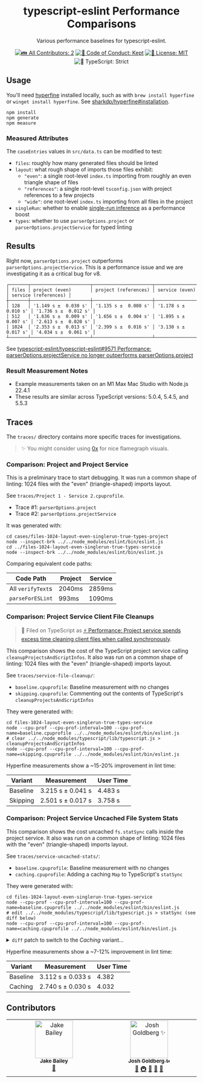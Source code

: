 <h1 align="center">typescript-eslint Performance Comparisons</h1>

<p align="center">Various performance baselines for typescript-eslint.</p>

<p align="center">
	<!-- prettier-ignore-start -->
	<!-- ALL-CONTRIBUTORS-BADGE:START - Do not remove or modify this section -->
	<a href="#contributors" target="_blank"><img alt="👪 All Contributors: 2" src="https://img.shields.io/badge/%F0%9F%91%AA_all_contributors-2-21bb42.svg" /></a>
<!-- ALL-CONTRIBUTORS-BADGE:END -->
	<!-- prettier-ignore-end -->
	<a href="https://github.com/typescript-eslint/performance/blob/main/.github/CODE_OF_CONDUCT.md" target="_blank"><img alt="🤝 Code of Conduct: Kept" src="https://img.shields.io/badge/%F0%9F%A4%9D_code_of_conduct-kept-21bb42" /></a>
	<a href="https://github.com/typescript-eslint/performance/blob/main/LICENSE.md" target="_blank"><img alt="📝 License: MIT" src="https://img.shields.io/badge/%F0%9F%93%9D_license-MIT-21bb42.svg"></a>
	<img alt="💪 TypeScript: Strict" src="https://img.shields.io/badge/%F0%9F%92%AA_typescript-strict-21bb42.svg" />
</p>

## Usage

You'll need [hyperfine](https://github.com/sharkdp/hyperfine) installed locally, such as with `brew install hyperfine` or `winget install hyperfine`.
See [sharkdp/hyperfine#installation](https://github.com/sharkdp/hyperfine#installation).

```shell
npm install
npm generate
npm measure
```

### Measured Attributes

The `caseEntries` values in `src/data.ts` can be modified to test:

- `files`: roughly how many generated files should be linted
- `layout`: what rough shape of imports those files exhibit:
  - `"even"`: a single root-level `index.ts` importing from roughly an even triangle shape of files
  - `"references"`: a single root-level `tsconfig.json` with project references to a few projects
  - `"wide"`: one root-level `index.ts` importing from all files in the project
- `singleRun`: whether to enable [single-run inference](https://v8--typescript-eslint.netlify.app/packages/parser#disallowautomaticsingleruninference) as a performance boost
- `types`: whether to use `parserOptions.project` or `parserOptions.projectService` for typed linting

## Results

Right now, `parserOptions.project` outperforms `parserOptions.projectService`.
This is a performance issue and we are investigating it as a critical bug for v8.

```plaintext
┌───────┬──────────────────────┬──────────────────────┬──────────────────────┬──────────────────────┐
│ files │ project (even)       │ project (references) │ service (even)       │ service (references) │
┼───────┼──────────────────────┼──────────────────────┼──────────────────────┼──────────────────────┤
│ 128   │ '1.149 s ±  0.030 s' │ '1.135 s ±  0.008 s' │ '1.178 s ±  0.010 s' │ '1.736 s ±  0.012 s' │
│ 512   │ '1.636 s ±  0.009 s' │ '1.656 s ±  0.004 s' │ '1.895 s ±  0.007 s' │ '2.613 s ±  0.020 s' │
│ 1024  │ '2.353 s ±  0.013 s' │ '2.399 s ±  0.016 s' │ '3.130 s ±  0.017 s' │ '4.034 s ±  0.061 s' │
┴───────┴──────────────────────┴──────────────────────┴──────────────────────┴──────────────────────┘
```

See [typescript-eslint/typescript-eslint#9571 Performance: parserOptions.projectService no longer outperforms parserOptions.project](https://github.com/typescript-eslint/typescript-eslint/issues/9571)

### Result Measurement Notes

- Example measurements taken on an M1 Max Mac Studio with Node.js 22.4.1
- These results are similar across TypeScript versions: 5.0.4, 5.4.5, and 5.5.3

## Traces

The `traces/` directory contains more specific traces for investigations.

> ✨ You might consider using [0x](https://github.com/davidmarkclements/0x) for nice flamegraph visuals.

### Comparison: Project and Project Service

This is a preliminary trace to start debugging.
It was run a common shape of linting: 1024 files with the "even" (triangle-shaped) imports layout.

See `traces/Project 1 - Service 2.cpuprofile`.

- Trace #1: `parserOptions.project`
- Trace #2: `parserOptions.projectService`

It was generated with:

```shell
cd cases/files-1024-layout-even-singlerun-true-types-project
node --inspect-brk ../../node_modules/eslint/bin/eslint.js
cd ../files-1024-layout-even-singlerun-true-types-service
node --inspect-brk ../../node_modules/eslint/bin/eslint.js
```

Comparing equivalent code paths:

| Code Path         | Project | Service |
| ----------------- | ------- | ------- |
| All `verifyText`s | 2040ms  | 2859ms  |
| `parseForESLint`  | 993ms   | 1090ms  |

### Comparison: Project Service Client File Cleanups

> 📌 Filed on TypeScript as [⚡ Performance: Project service spends excess time cleaning client files when called synchronously](https://github.com/microsoft/TypeScript/issues/59335).

This comparison shows the cost of the TypeScript project service calling `cleanupProjectsAndScriptInfos`.
It also was run on a common shape of linting: 1024 files with the "even" (triangle-shaped) imports layout.

See `traces/service-file-cleanup/`:

- `baseline.cpuprofile`: Baseline measurement with no changes
- `skipping.cpuprofile`: Commenting out the contents of TypeScript's `cleanupProjectsAndScriptInfos`

They were generated with:

```shell
cd files-1024-layout-even-singlerun-true-types-service
node --cpu-prof --cpu-prof-interval=100 --cpu-prof-name=baseline.cpuprofile ../../node_modules/eslint/bin/eslint.js
# clear ../../node_modules/typescript/lib/typescript.js > cleanupProjectsAndScriptInfos
node --cpu-prof --cpu-prof-interval=100 --cpu-prof-name=skipping.cpuprofile ../../node_modules/eslint/bin/eslint.js
```

Hyperfine measurements show a ~15-20% improvement in lint time:

| Variant  | Measurement       | User Time |
| -------- | ----------------- | --------- |
| Baseline | 3.215 s ± 0.041 s | 4.483 s   |
| Skipping | 2.501 s ± 0.017 s | 3.758 s   |

### Comparison: Project Service Uncached File System Stats

This comparison shows the cost uncached `fs.statSync` calls inside the project service.
It also was run on a common shape of linting: 1024 files with the "even" (triangle-shaped) imports layout.

See `traces/service-uncached-stats/`:

- `baseline.cpuprofile`: Baseline measurement with no changes
- `caching.cpuprofile`: Adding a caching `Map` to TypeScript's `statSync`

They were generated with:

```shell
cd files-1024-layout-even-singlerun-true-types-service
node --cpu-prof --cpu-prof-interval=100 --cpu-prof-name=baseline.cpuprofile ../../node_modules/eslint/bin/eslint.js
# edit ../../node_modules/typescript/lib/typescript.js > statSync (see diff below)
node --cpu-prof --cpu-prof-interval=100 --cpu-prof-name=caching.cpuprofile ../../node_modules/eslint/bin/eslint.js
```

<details>
<summary><code>diff</code> patch to switch to the <em>Caching</em> variant...</summary>

```diff
diff --git a/node_modules/typescript/lib/typescript.js b/node_modules/typescript/lib/typescript.js
index 4baad59..44639d5 100644
--- a/node_modules/typescript/lib/typescript.js
+++ b/node_modules/typescript/lib/typescript.js
@@ -8546,9 +8546,15 @@ var sys = (() => {
         }
       }
     };
+    const statCache = new Map();
     return nodeSystem;
     function statSync(path) {
-      return _fs.statSync(path, { throwIfNoEntry: false });
+      if (statCache.has(path)) {
+        return statCache.get(path);
+      }
+      const result = _fs.statSync(path, { throwIfNoEntry: false });
+      statCache.set(path, result);
+      return result;
     }
     function enableCPUProfiler(path, cb) {
       if (activeSession) {
```

</details>

Hyperfine measurements show a ~7-12% improvement in lint time:

| Variant  | Measurement       | User Time |
| -------- | ----------------- | --------- |
| Baseline | 3.112 s ± 0.033 s | 4.382     |
| Caching  | 2.740 s ± 0.030 s | 4.032     |

## Contributors

<!-- spellchecker: disable -->
<!-- ALL-CONTRIBUTORS-LIST:START - Do not remove or modify this section -->
<!-- prettier-ignore-start -->
<!-- markdownlint-disable -->
<table>
  <tbody>
    <tr>
      <td align="center" valign="top" width="14.28%"><a href="https://jakebailey.dev/"><img src="https://avatars.githubusercontent.com/u/5341706?v=4?s=100" width="100px;" alt="Jake Bailey"/><br /><sub><b>Jake Bailey</b></sub></a><br /><a href="#ideas-jakebailey" title="Ideas, Planning, & Feedback">🤔</a></td>
      <td align="center" valign="top" width="14.28%"><a href="http://www.joshuakgoldberg.com/"><img src="https://avatars.githubusercontent.com/u/3335181?v=4?s=100" width="100px;" alt="Josh Goldberg ✨"/><br /><sub><b>Josh Goldberg ✨</b></sub></a><br /><a href="#ideas-JoshuaKGoldberg" title="Ideas, Planning, & Feedback">🤔</a> <a href="#infra-JoshuaKGoldberg" title="Infrastructure (Hosting, Build-Tools, etc)">🚇</a> <a href="#maintenance-JoshuaKGoldberg" title="Maintenance">🚧</a> <a href="#projectManagement-JoshuaKGoldberg" title="Project Management">📆</a> <a href="#tool-JoshuaKGoldberg" title="Tools">🔧</a></td>
    </tr>
  </tbody>
</table>

<!-- markdownlint-restore -->
<!-- prettier-ignore-end -->

<!-- ALL-CONTRIBUTORS-LIST:END -->
<!-- spellchecker: enable -->
